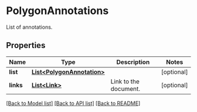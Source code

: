 
# PolygonAnnotations
List of annotations.

## Properties
Name | Type | Description | Notes
------------ | ------------- | ------------- | -------------
**list** | [**List&lt;PolygonAnnotation&gt;**](PolygonAnnotation.md) |  | [optional]
**links** | [**List&lt;Link&gt;**](Link.md) | Link to the document. | [optional]


[[Back to Model list]](../README.md#documentation-for-models) [[Back to API list]](../README.md#documentation-for-api-endpoints) [[Back to README]](../README.md)


